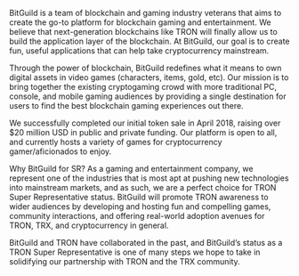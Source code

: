 BitGuild is a team of blockchain and gaming industry veterans that aims to create the go-to platform for blockchain gaming and entertainment. We believe that next-generation blockchains like TRON will finally allow us to build the application layer of the blockchain. At BitGuild, our goal is to create fun, useful applications that can help take cryptocurrency mainstream.

Through the power of blockchain, BitGuild redefines what it means to own digital assets in video games (characters, items, gold, etc). Our mission is to bring together the existing cryptogaming crowd with more traditional PC, console, and mobile gaming audiences by providing a single destination for users to find the best blockchain gaming experiences out there.

We successfully completed our initial token sale in April 2018, raising over $20 million USD in public and private funding. Our platform is open to all, and currently hosts a variety of games for cryptocurrency gamer/aficionados to enjoy.

Why BitGuild for SR?
As a gaming and entertainment company, we represent one of the industries that is most apt at pushing new technologies into mainstream markets, and as such, we are a perfect choice for TRON Super Representative status. BitGuild will promote TRON awareness to wider audiences by developing and hosting fun and compelling games, community interactions, and offering real-world adoption avenues for TRON, TRX, and cryptocurrency in general.

BitGuild and TRON have collaborated in the past, and BitGuild’s status as a TRON Super Representative is one of many steps we hope to take in solidifying our partnership with TRON and the TRX community.
